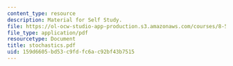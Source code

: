 ```yaml
---
content_type: resource
description: Material for Self Study.
file: https://ol-ocw-studio-app-production.s3.amazonaws.com/courses/8-591j-systems-biology-fall-2004/159d6605bd53c9fdfc6ac92bf43b7515_stochastics.pdf
file_type: application/pdf
resourcetype: Document
title: stochastics.pdf
uid: 159d6605-bd53-c9fd-fc6a-c92bf43b7515
---
```

